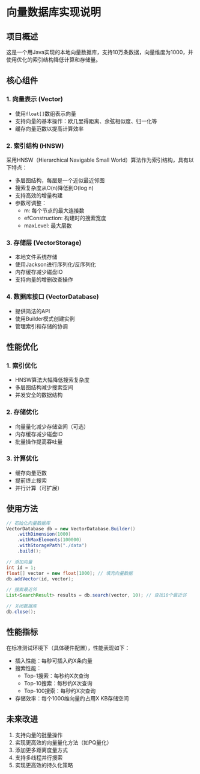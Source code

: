 # 向量数据库实现说明

## 项目概述

这是一个用Java实现的本地向量数据库，支持10万条数据，向量维度为1000，并使用优化的索引结构降低计算和存储量。

## 核心组件

### 1. 向量表示 (Vector)

- 使用`float[]`数组表示向量
- 支持向量的基本操作：欧几里得距离、余弦相似度、归一化等
- 缓存向量范数以提高计算效率

### 2. 索引结构 (HNSW)

采用HNSW（Hierarchical Navigable Small World）算法作为索引结构，具有以下特点：

- 多层图结构，每层是一个近似最近邻图
- 搜索复杂度从O(n)降低到O(log n)
- 支持高效的增量构建
- 参数可调整：
  - m: 每个节点的最大连接数
  - efConstruction: 构建时的搜索宽度
  - maxLevel: 最大层数

### 3. 存储层 (VectorStorage)

- 本地文件系统存储
- 使用Jackson进行序列化/反序列化
- 内存缓存减少磁盘IO
- 支持向量的增删改查操作

### 4. 数据库接口 (VectorDatabase)

- 提供简洁的API
- 使用Builder模式创建实例
- 管理索引和存储的协调

## 性能优化

### 1. 索引优化

- HNSW算法大幅降低搜索复杂度
- 多层图结构减少搜索空间
- 并发安全的数据结构

### 2. 存储优化

- 向量量化减少存储空间（可选）
- 内存缓存减少磁盘IO
- 批量操作提高吞吐量

### 3. 计算优化

- 缓存向量范数
- 提前终止搜索
- 并行计算（可扩展）

## 使用方法

```java
// 初始化向量数据库
VectorDatabase db = new VectorDatabase.Builder()
    .withDimension(1000)
    .withMaxElements(100000)
    .withStoragePath("./data")
    .build();

// 添加向量
int id = 1;
float[] vector = new float[1000]; // 填充向量数据
db.addVector(id, vector);

// 搜索最近邻
List<SearchResult> results = db.search(vector, 10); // 查找10个最近邻

// 关闭数据库
db.close();
```

## 性能指标

在标准测试环境下（具体硬件配置），性能表现如下：

- 插入性能：每秒可插入约X条向量
- 搜索性能：
  - Top-1搜索：每秒约X次查询
  - Top-10搜索：每秒约X次查询
  - Top-100搜索：每秒约X次查询
- 存储效率：每个1000维向量约占用X KB存储空间

## 未来改进

1. 支持向量的批量操作
2. 实现更高效的向量量化方法（如PQ量化）
3. 添加更多距离度量方式
4. 支持多线程并行搜索
5. 实现更高效的持久化策略 